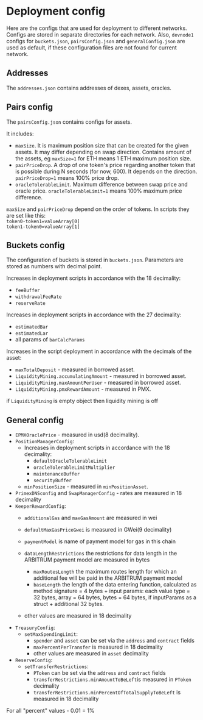 # Deployment config

Here are the configs that are used for deployment to different networks. Configs are stored in separate directories for each network. Also, `devnode1` configs for `buckets.json`, `pairsConfig.json` and `generalConfig.json` are used as default, if these configuration files are not found for current network.

## Addresses

The `addresses.json` contains addresses of dexes, assets, oracles.

## Pairs config

The `pairsConfig.json` contains configs for assets.

It includes:
* `maxSize`. It is maximum position size that can be created for the given assets. It may differ depending on swap direction. Contains amount of the assets, eg `maxSize=1` for ETH means 1 ETH maximum position size.
* `pairPriceDrop`. A drop of one token's price regarding another token that is possible during N seconds (for now, 600). It depends on the direction. `pairPriceDrop=1` means 100% price drop.
* `oracleTolerableLimit`. Maximum difference between swap price and oracle price. `oracleTolerableLimit=1` means 100% maximum price difference.

`maxSize` and `pairPriceDrop` depend on the order of tokens. In scripts they are set like this:  
`token0-token1=valueArray[0]`  
`token1-token0=valueArray[1]`

## Buckets config

The configuration of buckets is stored in `buckets.json`. Parameters are stored as numbers with decimal point.

Increases in deployment scripts in accordance with the 18 decimality:
* `feeBuffer`
* `withdrawalFeeRate`
* `reserveRate`

Increases in deployment scripts in accordance with the 27 decimality:
* `estimatedBar`
* `estimatedLar`
* all params of `barCalcParams`

Increases in the script deployment in accordance with the decimals of the asset:
* `maxTotalDeposit` - measured in borrowed asset.
* `LiquidityMining.accumulatingAmount` - measured in borrowed asset.
* `LiquidityMining.maxAmountPerUser` - measured in borrowed asset.
* `LiquidityMining.pmxRewardAmount` - measured in PMX.

if `LiquidityMining` is empty object then liquidity mining is off

## General config

* `EPMXOraclePrice` - measured in usd(8 decimality).
* `PositionManagerConfig`:
  + Increases in deployment scripts in accordance with the 18 decimality:
    - `defaultOracleTolerableLimit`
    - `oracleTolerableLimitMultiplier`
    - `maintenanceBuffer`
    - `securityBuffer`
  + `minPositionSize` - measured in `minPositionAsset`.
* `PrimexDNSconfig` and `SwapManagerConfig` - rates are measured in 18 decimality
* `KeeperRewardConfig`:
  + `additionalGas` and `maxGasAmount` are measured in wei
  + `defaultMaxGasPriceGwei` is measured in GWei(9 decimality)
  + `paymentModel` is name of payment model for gas in this chain
  + `dataLengthRestrictions` the restrictions for data length in the ARBITRUM payment model are measured in bytes
    - `maxRoutesLength` the maximum routes length for which an additional fee will be paid in the ARBITRUM payment model
    - `baseLength` the length of the data entering function, calculated as method signature = 4 bytes + input params: each value type = 32 bytes, array = 64 bytes, bytes = 64 bytes, if inputParams as a struct + additional 32 bytes.
  
  + other values are measured in 18 decimality
* `TreasuryConfig`:
  + `setMaxSpendingLimit`:
    - `spender` and `asset` can be set via the `address` and `contract` fields
    - `maxPercentPerTransfer` is measured in 18 decimality
    - other values are measured in `asset` decimality
* `ReserveConfig`:
  + `setTransferRestrictions`:
    - `PToken` can be set via the `address` and `contract` fields
    - `transferRestrictions.minAmountToBeLeft`is measured in `PToken` decimality
    - `transferRestrictions.minPercentOfTotalSupplyToBeLeft` is measured in 18 decimality

For all "percent" values -  0.01 = 1%

